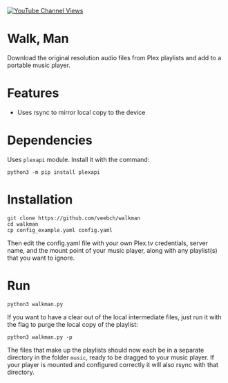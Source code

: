 [![YouTube Channel Views](https://img.shields.io/youtube/channel/views/UCz5BOU9J9pB_O0B8-rDjCWQ?label=YouTube&style=social)](https://www.youtube.com/channel/UCz5BOU9J9pB_O0B8-rDjCWQ)

# Walk, Man

Download the original resolution audio files from Plex playlists and add to a portable music player.

# Features

- Uses rsync to mirror local copy to the device

# Dependencies

Uses `plexapi` module. Install it with the command:

    python3 -m pip install plexapi

# Installation 

    git clone https://github.com/veebch/walkman
    cd walkman
    cp config_example.yaml config.yaml
    
Then edit the config.yaml file with your own Plex.tv credentials, server name, and the mount point of your music player, along with any playlist(s) that you want to ignore.

# Run 

`python3 walkman.py`

If you want to have a clear out of the local intermediate files, just run it with the flag to purge the local copy of the playlist:

`python3 walkman.py -p`

The files that make up the playlists should now each be in a separate directory in the folder `music`, ready to be dragged to your music player. If your player is mounted and configured correctly it will also rsync with that directory.

